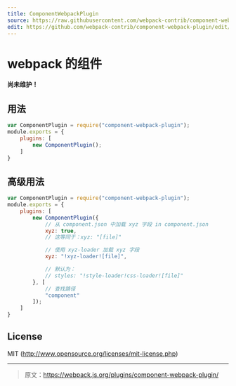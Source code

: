 ```yaml
---
title: ComponentWebpackPlugin
source: https://raw.githubusercontent.com/webpack-contrib/component-webpack-plugin/master/README.md
edit: https://github.com/webpack-contrib/component-webpack-plugin/edit/master/README.md
---
```

# webpack 的组件

**尚未维护！**

## 用法

``` javascript
var ComponentPlugin = require("component-webpack-plugin");
module.exports = {
	plugins: [
		new ComponentPlugin();
	]
}
```

## 高级用法

``` javascript
var ComponentPlugin = require("component-webpack-plugin");
module.exports = {
	plugins: [
		new ComponentPlugin({
			// 从 component.json 中加载 xyz 字段 in component.json
			xyz: true,
			// 这等同于：xyz: "[file]"

			// 使用 xyz-loader 加载 xyz 字段
			xyz: "!xyz-loader![file]",

			// 默认为：
			// styles: "!style-loader!css-loader![file]"
		}, [
			// 查找路径
			"component"
		]);
	]
}
```


## License

MIT (http://www.opensource.org/licenses/mit-license.php)

***

> 原文：https://webpack.js.org/plugins/component-webpack-plugin/
